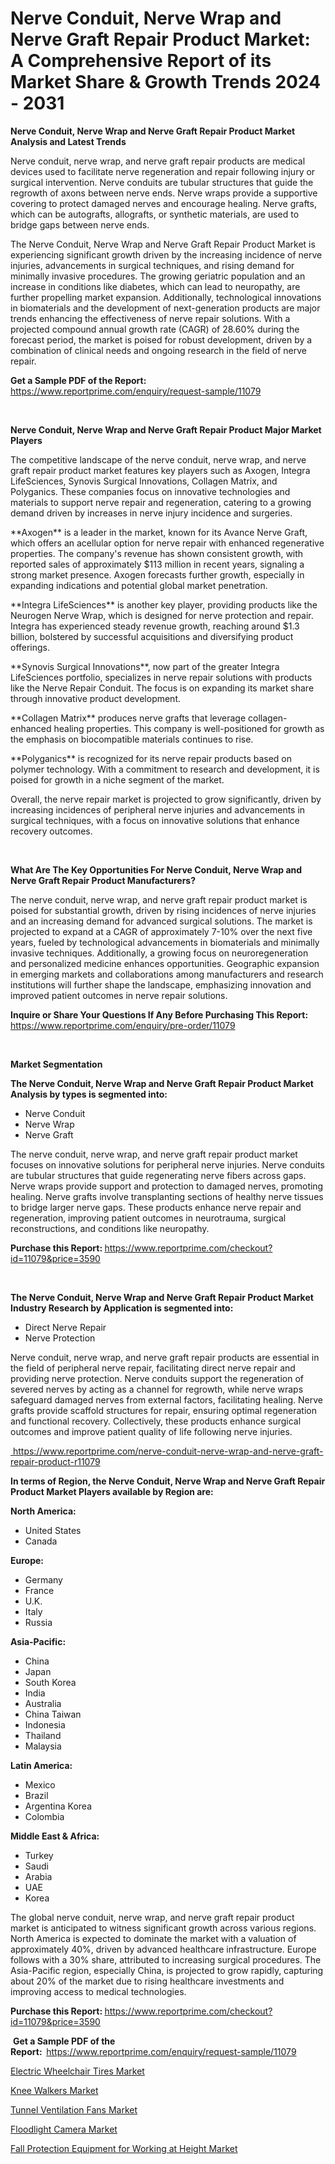 <p><h1>Nerve Conduit, Nerve Wrap and Nerve Graft Repair Product Market: A Comprehensive Report of its Market Share & Growth Trends 2024 - 2031</h1></p><p><strong>Nerve Conduit, Nerve Wrap and Nerve Graft Repair Product Market Analysis and Latest Trends</strong></p>
<p><p>Nerve conduit, nerve wrap, and nerve graft repair products are medical devices used to facilitate nerve regeneration and repair following injury or surgical intervention. Nerve conduits are tubular structures that guide the regrowth of axons between nerve ends. Nerve wraps provide a supportive covering to protect damaged nerves and encourage healing. Nerve grafts, which can be autografts, allografts, or synthetic materials, are used to bridge gaps between nerve ends.</p><p>The Nerve Conduit, Nerve Wrap and Nerve Graft Repair Product Market is experiencing significant growth driven by the increasing incidence of nerve injuries, advancements in surgical techniques, and rising demand for minimally invasive procedures. The growing geriatric population and an increase in conditions like diabetes, which can lead to neuropathy, are further propelling market expansion. Additionally, technological innovations in biomaterials and the development of next-generation products are major trends enhancing the effectiveness of nerve repair solutions. With a projected compound annual growth rate (CAGR) of 28.60% during the forecast period, the market is poised for robust development, driven by a combination of clinical needs and ongoing research in the field of nerve repair.</p></p>
<p><strong>Get a Sample PDF of the Report:&nbsp;</strong> <a href="https://www.reportprime.com/enquiry/request-sample/11079?utm_campaign=112&utm_medium=2&utm_source=Github&utm_content=ia&utm_term=28102024&utm_id=nerve-conduit-nerve-wrap-and-nerve-graft-repair-product">https://www.reportprime.com/enquiry/request-sample/11079</a></p>
<p>&nbsp;</p>
<p><strong>Nerve Conduit, Nerve Wrap and Nerve Graft Repair Product Major Market Players</strong></p>
<p><p>The competitive landscape of the nerve conduit, nerve wrap, and nerve graft repair product market features key players such as Axogen, Integra LifeSciences, Synovis Surgical Innovations, Collagen Matrix, and Polyganics. These companies focus on innovative technologies and materials to support nerve repair and regeneration, catering to a growing demand driven by increases in nerve injury incidence and surgeries.</p><p>**Axogen** is a leader in the market, known for its Avance Nerve Graft, which offers an acellular option for nerve repair with enhanced regenerative properties. The company's revenue has shown consistent growth, with reported sales of approximately $113 million in recent years, signaling a strong market presence. Axogen forecasts further growth, especially in expanding indications and potential global market penetration.</p><p>**Integra LifeSciences** is another key player, providing products like the Neurogen Nerve Wrap, which is designed for nerve protection and repair. Integra has experienced steady revenue growth, reaching around $1.3 billion, bolstered by successful acquisitions and diversifying product offerings.</p><p>**Synovis Surgical Innovations**, now part of the greater Integra LifeSciences portfolio, specializes in nerve repair solutions with products like the Nerve Repair Conduit. The focus is on expanding its market share through innovative product development.</p><p>**Collagen Matrix** produces nerve grafts that leverage collagen-enhanced healing properties. This company is well-positioned for growth as the emphasis on biocompatible materials continues to rise.</p><p>**Polyganics** is recognized for its nerve repair products based on polymer technology. With a commitment to research and development, it is poised for growth in a niche segment of the market.</p><p>Overall, the nerve repair market is projected to grow significantly, driven by increasing incidences of peripheral nerve injuries and advancements in surgical techniques, with a focus on innovative solutions that enhance recovery outcomes.</p></p>
<p>&nbsp;</p>
<p><strong>What Are The Key Opportunities For Nerve Conduit, Nerve Wrap and Nerve Graft Repair Product Manufacturers?</strong></p>
<p><p>The nerve conduit, nerve wrap, and nerve graft repair product market is poised for substantial growth, driven by rising incidences of nerve injuries and an increasing demand for advanced surgical solutions. The market is projected to expand at a CAGR of approximately 7-10% over the next five years, fueled by technological advancements in biomaterials and minimally invasive techniques. Additionally, a growing focus on neuroregeneration and personalized medicine enhances opportunities. Geographic expansion in emerging markets and collaborations among manufacturers and research institutions will further shape the landscape, emphasizing innovation and improved patient outcomes in nerve repair solutions.</p></p>
<p><strong>Inquire or Share Your Questions If Any Before Purchasing This Report:</strong> <a href="https://www.reportprime.com/enquiry/pre-order/11079?utm_campaign=112&utm_medium=2&utm_source=Github&utm_content=ia&utm_term=28102024&utm_id=nerve-conduit-nerve-wrap-and-nerve-graft-repair-product">https://www.reportprime.com/enquiry/pre-order/11079</a></p>
<p>&nbsp;</p>
<p><strong>Market Segmentation</strong></p>
<p><strong>The Nerve Conduit, Nerve Wrap and Nerve Graft Repair Product Market Analysis by types is segmented into:</strong></p>
<p><ul><li>Nerve Conduit</li><li>Nerve Wrap</li><li>Nerve Graft</li></ul></p>
<p><p>The nerve conduit, nerve wrap, and nerve graft repair product market focuses on innovative solutions for peripheral nerve injuries. Nerve conduits are tubular structures that guide regenerating nerve fibers across gaps. Nerve wraps provide support and protection to damaged nerves, promoting healing. Nerve grafts involve transplanting sections of healthy nerve tissues to bridge larger nerve gaps. These products enhance nerve repair and regeneration, improving patient outcomes in neurotrauma, surgical reconstructions, and conditions like neuropathy.</p></p>
<p><strong>Purchase this Report:&nbsp;</strong><a href="https://www.reportprime.com/checkout?id=11079&price=3590&utm_campaign=112&utm_medium=2&utm_source=Github&utm_content=ia&utm_term=28102024&utm_id=nerve-conduit-nerve-wrap-and-nerve-graft-repair-product">https://www.reportprime.com/checkout?id=11079&price=3590</a></p>
<p>&nbsp;</p>
<p><strong>The Nerve Conduit, Nerve Wrap and Nerve Graft Repair Product Market Industry Research by Application is segmented into:</strong></p>
<p><ul><li>Direct Nerve Repair</li><li>Nerve Protection</li></ul></p>
<p><p>Nerve conduit, nerve wrap, and nerve graft repair products are essential in the field of peripheral nerve repair, facilitating direct nerve repair and providing nerve protection. Nerve conduits support the regeneration of severed nerves by acting as a channel for regrowth, while nerve wraps safeguard damaged nerves from external factors, facilitating healing. Nerve grafts provide scaffold structures for repair, ensuring optimal regeneration and functional recovery. Collectively, these products enhance surgical outcomes and improve patient quality of life following nerve injuries.</p></p>
<p><a href="https://www.reportprime.com/nerve-conduit-nerve-wrap-and-nerve-graft-repair-product-r11079?utm_campaign=112&utm_medium=2&utm_source=Github&utm_content=ia&utm_term=28102024&utm_id=nerve-conduit-nerve-wrap-and-nerve-graft-repair-product">&nbsp;https://www.reportprime.com/nerve-conduit-nerve-wrap-and-nerve-graft-repair-product-r11079</a></p>
<p><strong>In terms of Region, the Nerve Conduit, Nerve Wrap and Nerve Graft Repair Product Market Players available by Region are:</strong></p>
<p>
    <p> <strong> North America: </strong>
        <ul>
            <li>United States</li>
            <li>Canada</li>
        </ul>
        </p> 
    <p> <strong> Europe: </strong>
        <ul>
            <li>Germany</li>
            <li>France</li>
            <li>U.K.</li>
            <li>Italy</li>
            <li>Russia</li>
        </ul>
        </p> 
    <p> <strong> Asia-Pacific: </strong>
        <ul>
            <li>China</li>
            <li>Japan</li>
            <li>South Korea</li>
            <li>India</li>
            <li>Australia</li>
            <li>China Taiwan</li>
            <li>Indonesia</li>
            <li>Thailand</li>
            <li>Malaysia</li>
        </ul>
        </p> 
    <p> <strong> Latin America: </strong>
        <ul>
            <li>Mexico</li>
            <li>Brazil</li>
            <li>Argentina Korea</li>
            <li>Colombia</li>
        </ul>
        </p> 
    <p> <strong> Middle East & Africa: </strong>
        <ul>
            <li>Turkey</li>
            <li>Saudi</li>
            <li>Arabia</li>
            <li>UAE</li>
            <li>Korea</li>
        </ul>
    </p>
    </p>
<p><p>The global nerve conduit, nerve wrap, and nerve graft repair product market is anticipated to witness significant growth across various regions. North America is expected to dominate the market with a valuation of approximately 40%, driven by advanced healthcare infrastructure. Europe follows with a 30% share, attributed to increasing surgical procedures. The Asia-Pacific region, especially China, is projected to grow rapidly, capturing about 20% of the market due to rising healthcare investments and improving access to medical technologies.</p></p>
<p><strong>Purchase this Report: </strong><a href="https://www.reportprime.com/checkout?id=11079&price=3590&utm_campaign=112&utm_medium=2&utm_source=Github&utm_content=ia&utm_term=28102024&utm_id=nerve-conduit-nerve-wrap-and-nerve-graft-repair-product">https://www.reportprime.com/checkout?id=11079&price=3590</a></p>
<p>&nbsp;<strong>Get a Sample PDF of the Report:&nbsp;&nbsp;</strong><a href="https://www.reportprime.com/enquiry/request-sample/11079?utm_campaign=112&utm_medium=2&utm_source=Github&utm_content=ia&utm_term=28102024&utm_id=nerve-conduit-nerve-wrap-and-nerve-graft-repair-product">https://www.reportprime.com/enquiry/request-sample/11079</a></p>
<p><strong></strong></p>
<p><p><a href="https://github.com/inouyeaowaugh3/Market-Research-Report-List-1/blob/main/electric-wheelchair-tires-market.md?utm_campaign=112&utm_medium=2&utm_source=Github&utm_content=ia&utm_term=28102024&utm_id=nerve-conduit-nerve-wrap-and-nerve-graft-repair-product">Electric Wheelchair Tires Market</a></p><p><a href="https://github.com/poppeotabedvo5/Market-Research-Report-List-1/blob/main/knee-walkers-market.md?utm_campaign=112&utm_medium=2&utm_source=Github&utm_content=ia&utm_term=28102024&utm_id=nerve-conduit-nerve-wrap-and-nerve-graft-repair-product">Knee Walkers Market</a></p><p><a href="https://www.linkedin.com/pulse/booming-tunnel-ventilation-fans-market-sector-analysis-qnksf?utm_campaign=112&utm_medium=2&utm_source=Github&utm_content=ia&utm_term=28102024&utm_id=nerve-conduit-nerve-wrap-and-nerve-graft-repair-product">Tunnel Ventilation Fans Market</a></p><p><a href="https://www.linkedin.com/pulse/floodlight-camera-market-trends-focusing-insight-forecast-raksc?utm_campaign=112&utm_medium=2&utm_source=Github&utm_content=ia&utm_term=28102024&utm_id=nerve-conduit-nerve-wrap-and-nerve-graft-repair-product">Floodlight Camera Market</a></p><p><a href="https://issuu.com/reportprime-2/docs/fall-protection-equipment-for-worki_9b0fe849306228?utm_campaign=112&utm_medium=2&utm_source=Github&utm_content=ia&utm_term=28102024&utm_id=nerve-conduit-nerve-wrap-and-nerve-graft-repair-product">Fall Protection Equipment for Working at Height Market</a></p></p>